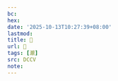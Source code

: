 ```yaml
---
bc:
hex:
date: '2025-10-13T10:27:39+08:00'
lastmod:
title: 􄙍
url: 􄙍
tags: [㵾]
src: DCCV
note:
---
```

